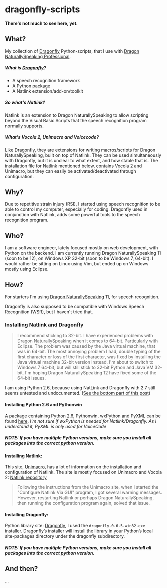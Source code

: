 # dragonfly-scripts

**There's not much to see here, yet.**

## What?

My collection of [Dragonfly](http://dragonfly-modules.googlecode.com/svn/trunk/command-modules/documentation/index.html) Python-scripts, that I use with [Dragon NaturallySpeaking Professional](http://www.nuance.com/for-business/by-product/dragon/dragon-for-the-pc/dragon-professional/index.htm).

##### What is [Dragonfly](http://dragonfly-modules.googlecode.com/svn/trunk/command-modules/documentation/index.html)?
* A speech recognition framework
* A Python package
* A Natlink extension/add-on/toolkit

##### So what's Natlink?
Natlink is an extension to Dragon NaturallySpeaking to allow scripting beyond the Visual Basic Scripts that the speech recognition program normally supports.

##### What's Vocola 2, Unimacro and Voicecode?
Like Dragonfly, they are extensions for writing macros/scripts for Dragon NaturallySpeaking, built on top of Natlink. They can be used simultaneously with Dragonfly, but it is unclear to what extent, and how stable that is.
The installation file for Natlink mentioned below, contains Vocola 2 and Unimacro, but they can easily be activated/deactivated through configuration.

## Why?

Due to repetitive strain injury (RSI), I started using speech recognition to be able to control my computer, especially for coding.
Dragonfly used in conjunction with Natlink, adds some powerful tools to the speech recognition program.

## Who?

I am a software engineer, lately focused mostly on web development, with Python on the backend.
I am currently running Dragon NaturallySpeaking 11 (soon to be 12), on Windows XP 32-bit (soon to be Windows 7, 64-bit).
I would rather be sitting on Linux using Vim, but ended up on Windows mostly using Eclipse.

## How?

For starters I'm using [Dragon NaturallySpeaking](http://www.nuance.com/for-business/by-product/dragon/dragon-for-the-pc/dragon-professional/index.htm) 11, for speech recognition.

Dragonfly is also supposed to be compatible with Windows Speech Recognition (WSR), but I haven't tried that.

### Installing Natlink and Dragonfly
> I recommend sticking to 32-bit. I have experienced problems with Dragon NaturallySpeaking when it comes to 64-bit. Particularly with Eclipse.
> The problem was caused by the Java virtual machine, that was in 64-bit. The most annoying problem I had, double typing of the first character or loss of the first character, was fixed by installing the Java virtual machine 32-bit version instead.
> I'm about to switch to Windows 7 64-bit, but will still stick to 32-bit Python and Java VM 32-bit. I'm hoping Dragon NaturallySpeaking 12 have fixed some of the 64-bit issues.

I am using Python 2.6, because using NatLink and Dragonfly with 2.7 still seems untested and undocumented. 
([See the bottom part of this post](http://www.speechcomputing.com/node/5345))

#### Installing Python 2.6 and Pythonwin

A package containing Python 2.6, Pythonwin, wxPython and PyXML can be found [here](http://sourceforge.net/projects/natlink/files/pythonfornatlink/python2.6/pythonneededfornatlink2.6.exe/download).
*I'm not sure if wxPython is needed for Natlink/Dragonfly. As i understand it, PyXML is only used for VoiceCode*
##### NOTE: If you have multiple Python versions, make sure you install all packages into the correct python version.

#### Installing Natlink:
This site, [Unimacro](http://qh.antenna.nl/unimacro/installation/installation.html), has a lot of information on the installation and configuration of Natlink. The site is mostly focused on Unimacro and Vocola 2:
[Natlink repository](http://sourceforge.net/projects/natlink/files/natlink/)

> Following the instructions from the Unimacro site, when I started the "Configure Natlink Via GUI" program, I got several warning messages.
> However, restarting Natlink or perhaps Dragon NaturallySpeaking, then running the configuration program again, solved that issue.

#### Installing Dragonfly:
Python library site: [Dragonfly](https://pypi.python.org/pypi/dragonfly), I used the `dragonfly-0.6.5.win32.exe` installer.
Dragonfly’s installer will install the library in your Python’s local site-packages directory under the dragonfly subdirectory.
##### NOTE: If you have multiple Python versions, make sure you install all packages into the correct python version.

## And then?

...




